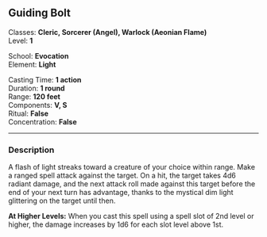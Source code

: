## Guiding Bolt

Classes: **Cleric, Sorcerer (Angel), Warlock (Aeonian Flame)**  
Level: **1**  

School: **Evocation**  
Element: **Light**  

Casting Time: **1 action**  
Duration: **1 round**  
Range: **120 feet**  
Components: **V, S**  
Ritual: **False**  
Concentration: **False**  

------

### Description

A flash of light streaks toward a creature of your choice within range. Make a ranged spell attack against the target. On a hit, the target takes 4d6 radiant damage, and the next attack roll made against this target before the end of your next turn has advantage, thanks to the mystical dim light glittering on the target until then.

**At Higher Levels:** When you cast this spell using a spell slot of 2nd level or higher, the damage increases by 1d6 for each slot level above 1st.